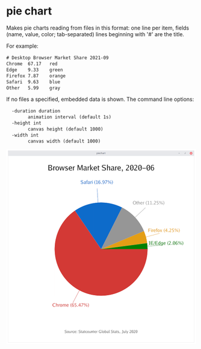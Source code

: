 # pie chart

Makes pie charts reading from files in this format:
one line per item, fields (name, value, color; tab-separated)
lines beginning with '#' are the title.

For example:

```
# Desktop Browser Market Share 2021-09
Chrome	67.17	red
Edge	9.33	green
Firefox	7.87	orange
Safari	9.63	blue
Other	5.99	gray
```

If no files a specified, embedded data is shown.  The command line options:

```
  -duration duration
    	animation interval (default 1s)
  -height int
    	canvas height (default 1000)
  -width int
    	canvas width (default 1000)
```

![pie](pie.png)
